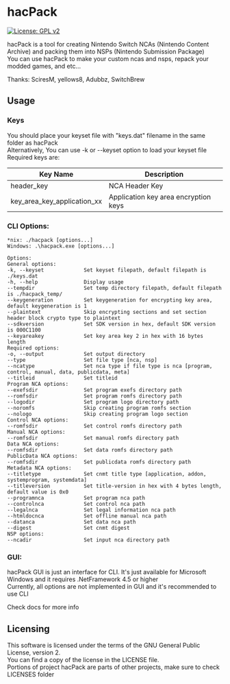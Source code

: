 # hacPack

[![License: GPL v2](https://img.shields.io/badge/License-GPL%20v2-blue.svg)](https://www.gnu.org/licenses/old-licenses/gpl-2.0.en.html)

hacPack is a tool for creating Nintendo Switch NCAs (Nintendo Content Archive) and packing them into NSPs (Nintendo Submission Package)  
You can use hacPack to make your custom ncas and nsps, repack your modded games, and etc...
  
Thanks: SciresM, yellows8, Adubbz, SwitchBrew

## Usage

### Keys
You should place your keyset file with "keys.dat" filename in the same folder as hacPack  
Alternatively, You can use -k or --keyset option to load your keyset file  
Required keys are:  

Key Name | Description
-------- | -----------
header_key | NCA Header Key
key_area_key_application_xx | Application key area encryption keys

### CLI Options:  
```
*nix: ./hacpack [options...]  
Windows: .\hacpack.exe [options...]  
  
Options:
General options:  
-k, --keyset             Set keyset filepath, default filepath is ./keys.dat  
-h, --help               Display usage  
--tempdir                Set temp directory filepath, default filepath is ./hacpack_temp/  
--keygeneration          Set keygeneration for encrypting key area, default keygeneration is 1  
--plaintext              Skip encrypting sections and set section header block crypto type to plaintext  
--sdkversion             Set SDK version in hex, default SDK version is 000C1100  
--keyareakey             Set key area key 2 in hex with 16 bytes length  
Required options:  
-o, --output             Set output directory  
--type                   Set file type [nca, nsp]  
--ncatype                Set nca type if file type is nca [program, control, manual, data, publicdata, meta]  
--titleid                Set titleid  
Program NCA options:  
--exefsdir               Set program exefs directory path  
--romfsdir               Set program romfs directory path  
--logodir                Set program logo directory path  
--noromfs                Skip creating program romfs section  
--nologo                 Skip creating program logo section  
Control NCA options:  
--romfsdir               Set control romfs directory path  
Manual NCA options:  
--romfsdir               Set manual romfs directory path  
Data NCA options:  
--romfsdir               Set data romfs directory path  
PublicData NCA options:  
--romfsdir               Set publicdata romfs directory path  
Metadata NCA options:  
--titletype              Set cnmt title type [application, addon, systemprogram, systemdata]  
--titleversion           Set title-version in hex with 4 bytes length, default value is 0x0  
--programnca             Set program nca path  
--controlnca             Set control nca path  
--legalnca               Set legal information nca path  
--htmldocnca             Set offline manual nca path  
--datanca                Set data nca path  
--digest                 Set cnmt digest  
NSP options:  
--ncadir                 Set input nca directory path  
```
### GUI:
hacPack GUI is just an interface for CLI. It's just available for Microsoft Windows and it requires .NetFramework 4.5 or higher  
Currently, all options are not implemented in GUI and it's recommended to use CLI  

Check docs for more info  

## Licensing

This software is licensed under the terms of the GNU General Public License, version 2.  
You can find a copy of the license in the LICENSE file.  
Portions of project hacPack are parts of other projects, make sure to check LICENSES folder
